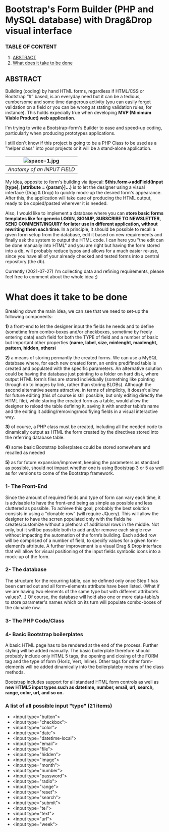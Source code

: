 
# Bootstrap's Form Builder (PHP and  MySQL database) with Drag&Drop visual interface
### TABLE OF CONTENT ###
1. [ABSTRACT](#abstract)
2. [What does it take to be done](#what-does-it-take-to-be-done)

## ABSTRACT ##
Building (coding) by hand HTML forms, regardless if HTML/CSS or Bootstrap “#” based, is an everyday need but it can be a tedious, cumbersome and some time dangerous activity (you can easily forget validation on a field or you can be wrong at stating validation rules, for instance).
This holds expecially true when developing __MVP (Minimum Viable Product) web application__.


I'm trying to write a Bootstrap-form's Builder to ease and speed-up coding, particularly when producing prototypes
applications.

I still don't know if this project is going to be a PHP Class to be used as a "helper class" into your projects or it will be 
a stand-alone application.


| ![space-1.jpg](https://user-images.githubusercontent.com/48808238/127162350-eecdc2e2-e0d0-4a18-9d79-5046726500d8.png) | 
|:--:| 
| *Anatomy of an INPUT FIELD* |

My idea, opposite to form's building via tipycal:   __$this.form->addField(input [type], [attribute = {param}]...)__ is to let the designer using a visual
interface (Drag & Drop) to quickly mock-up the desired form's appearance.
After this, the application will take care of producing the HTML output, ready to be copied/pasted wherever it is needed.

Also, I would like to implement a database where you can __store basic forms templates like for generic LOGIN, SIGNUP, SUBSCRIBE TO NEWSLETTER,
SEND COMMENT/INQUIRY for later use in different application, without rewriting them each time__.
In a principle, it should be possible to recall a given form setup from the database, edit it based on new requirements and finally ask the system
to output the HTML code.
I can here you "the edit can be done manually into HTML" and you are right but having the form stored into a db, will probably reduce typos and allows
for a much easier re-use, since you have all of your already checked and tested forms into a central repository (the db).

Currently (2021-07-27) I'm collecting data and refining requirements, please feel free to comment about the whole idea ;)



# What does it take to be done


Breaking down the main idea, we can see that we need to set-up the following components:

__1)__ a front-end to let the designer input the fields he needs and to define (sometime from combo-boxes and/or checkboxes, sometime by freely entering data) each field for both the TYPE of field and a number of basic but important other properties (__name, label, size, minlenght, maxlenght, pattern, hidden, others__)

__2)__ a means of storing permantly the created forms.
We can use a MySQL database where, for each new created form, an entire predifined table is created and populated with the specific parameters.
An alternative solution could be having the database just pointing to a folder on hard disk, where output HTML form’s files are stored individually (something like pointing through db to images by link, rather than storing BLOBs).
Although the second alternative seems attractive, in terms of simplicity, it doesn’t allow for future editing (this of course is still possible, but only editing directly the HTML file), while storing the created form as a table, would allow the designer to reload the table defining it, saving it with another table’s name and the editing it adding/removing/modifiying fields in a visual interactive way.

__3)__ of course, a PHP class must be created, including all the needed code to dinamically output as HTML the form created by the directives stored into the referring database table.

__4)__ some basic Bootstrap boilerplates could be stored somewhere and recalled as needed

__5)__ as for future expansion/improvent, keeping the parameters as standard as possible, should not impact whether one is using Bootstrap 3 or 5 as well as for versions to come of the Bootstrap framework.



### 1- The Front-End ###
 Since the amount of  required fields and type of form can vary each time, it is advisable to have the front-end being as simple as possible and less cluttered as possible.
To achieve this goal, probably the best solution consists in using a “clonable row” (will require JQuery).
This will allow the designer to have the scrren populated only with the fields he creates/customize without a plethora of additional rows in the middle.
Not only, but it will be possible both to add and/or remove each single row without impacting the automation of the form’s building.
Each added row will be comprised of a number of field, to specify values for a given form-element’s attribute.
A further improvement is a visual Drag & Drop interface that will allow for visual positioning of the input fields symbolic icons into a mock-up of the form.

### 2- The database ###
 The structure for the recurring table, can be defined only once Step 1 has been carried out and all form-elements attribute have been listed.
(What if we are having two elements of the same type but with different attribute’s values?...)
Of course, the database will hold also one or more data-table/s to store parameter's names which on its turn will populate combo-boxes of the clonable row.



### 3- The PHP Code/Class ###

### 4- Basic Bootstrap boilerplates ###
A basic HTML page has to be rendered at the end of the process.
Further styling will be added manually.
The basic boilerplate therefore should probably include only HTML 5 tags, the opening and closing of the FORM tag and the type of form (Horiz, Vert, Inline).
Other tags for other form-elements will be added dinamically into the boilerplateby means of the class methods.


Bootstrap includes support for all standard HTML form controls as well as __new HTML5 input types such as datetime, number, email, url, search, range, color, url, and so on.__



### A list of all possible input "type" (21 items) ###

* &lt;input type="button"&gt;
* &lt;input type="checkbox"&gt;
* &lt;input type="color"&gt;
* &lt;input type="date"&gt;
* &lt;input type="datetime-local"&gt;
* &lt;input type="email"&gt;
* &lt;input type="file"&gt;
* &lt;input type="hidden"&gt;
* &lt;input type="image"&gt;
* &lt;input type="month"&gt;
* &lt;input type="number"&gt;
* &lt;input type="password"&gt;
* &lt;input type="radio"&gt;
* &lt;input type="range"&gt;
* &lt;input type="reset"&gt;
* &lt;input type="search"&gt;
* &lt;input type="submit"&gt;
* &lt;input type="tel"&gt;
* &lt;input type="text"&gt;
* &lt;input type="url"&gt;
* &lt;input type="week"&gt;



